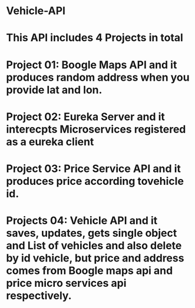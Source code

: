 # Vehicle-API

# This API includes 4 Projects in total
# Project 01: Boogle Maps API and it produces random address when you provide lat and lon.
# Project 02: Eureka Server and it interecpts Microservices registered as a eureka client
# Project 03: Price Service API and it produces price according tovehicle id.
# Projects 04: Vehicle API and it saves, updates, gets single object and List of vehicles and also delete by id vehicle, but price and address comes from Boogle maps api and price micro services api respectively.
 